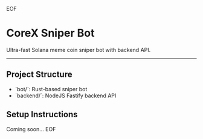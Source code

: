 
EOF
# CoreX Sniper Bot

Ultra-fast Solana meme coin sniper bot with backend API.

---

## Project Structure

- \`bot/\`: Rust-based sniper bot
- \`backend/\`: NodeJS Fastify backend API

## Setup Instructions

Coming soon...
EOF
